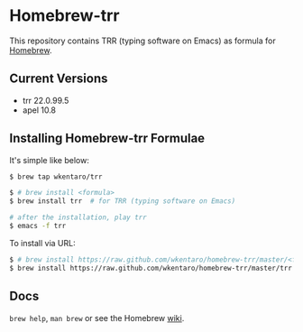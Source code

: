 Homebrew-trr
===========

This repository contains TRR (typing software on Emacs) as formula for
[Homebrew](https://github.com/Homebrew/homebrew).

Current Versions
---
* trr 22.0.99.5
* apel 10.8

Installing Homebrew-trr Formulae
---
It's simple like below:

```bash
$ brew tap wkentaro/trr

$ # brew install <formula>
$ brew install trr  # for TRR (typing software on Emacs)

# after the installation, play trr
$ emacs -f trr
```

To install via URL:

```bash
$ # brew install https://raw.github.com/wkentaro/homebrew-trr/master/<formula>.rb
$ brew install https://raw.github.com/wkentaro/homebrew-trr/master/trr.rb
```


Docs
---
`brew help`, `man brew` or see the Homebrew [wiki](http://wiki.github.com/mxcl/homebrew).
